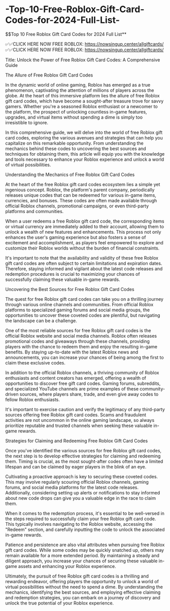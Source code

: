 # -Top-10-Free-Roblox-Gift-Card-Codes-for-2024-Full-List-
$$Top 10 Free Roblox Gift Card Codes for 2024 Full List**

✅✅CLICK HERE NOW FREE ROBLOX: https://nowsingup.center/allgiftcards/
✅✅CLICK HERE NOW FREE ROBLOX: https://nowsingup.center/allgiftcards/


Title: Unlock the Power of Free Roblox Gift Card Codes: A Comprehensive Guide

The Allure of Free Roblox Gift Card Codes

In the dynamic world of online gaming, Roblox has emerged as a true phenomenon, captivating the attention of millions of players across the globe. At the heart of this immersive platform lies the allure of free Roblox gift card codes, which have become a sought-after treasure trove for savvy gamers. Whether you're a seasoned Roblox enthusiast or a newcomer to the platform, the prospect of unlocking countless in-game features, upgrades, and virtual items without spending a dime is simply too irresistible to ignore.

In this comprehensive guide, we will delve into the world of free Roblox gift card codes, exploring the various avenues and strategies that can help you capitalize on this remarkable opportunity. From understanding the mechanics behind these codes to uncovering the best sources and techniques for obtaining them, this article will equip you with the knowledge and tools necessary to enhance your Roblox experience and unlock a world of virtual possibilities.

Understanding the Mechanics of Free Roblox Gift Card Codes

At the heart of the free Roblox gift card codes ecosystem lies a simple yet ingenious concept. Roblox, the platform's parent company, periodically releases unique codes that can be redeemed for various in-game items, currencies, and bonuses. These codes are often made available through official Roblox channels, promotional campaigns, or even third-party platforms and communities.

When a user redeems a free Roblox gift card code, the corresponding items or virtual currency are immediately added to their account, allowing them to unlock a wealth of new features and enhancements. This process not only enhances the user's gaming experience but also fosters a sense of excitement and accomplishment, as players feel empowered to explore and customize their Roblox worlds without the burden of financial constraints.

It's important to note that the availability and validity of these free Roblox gift card codes are often subject to certain limitations and expiration dates. Therefore, staying informed and vigilant about the latest code releases and redemption procedures is crucial to maximizing your chances of successfully claiming these valuable in-game rewards.

Uncovering the Best Sources for Free Roblox Gift Card Codes

The quest for free Roblox gift card codes can take you on a thrilling journey through various online channels and communities. From official Roblox platforms to specialized gaming forums and social media groups, the opportunities to uncover these coveted codes are plentiful, but navigating the landscape can be a challenge.

One of the most reliable sources for free Roblox gift card codes is the official Roblox website and social media channels. Roblox often releases promotional codes and giveaways through these channels, providing players with the chance to redeem them and enjoy the resulting in-game benefits. By staying up-to-date with the latest Roblox news and announcements, you can increase your chances of being among the first to claim these exclusive codes.

In addition to the official Roblox channels, a thriving community of Roblox enthusiasts and content creators has emerged, offering a wealth of opportunities to discover free gift card codes. Gaming forums, subreddits, and specialized YouTube channels are prime examples of these community-driven sources, where players share, trade, and even give away codes to fellow Roblox enthusiasts.

It's important to exercise caution and verify the legitimacy of any third-party sources offering free Roblox gift card codes. Scams and fraudulent activities are not uncommon in the online gaming landscape, so always prioritize reputable and trusted channels when seeking these valuable in-game rewards.

Strategies for Claiming and Redeeming Free Roblox Gift Card Codes

Once you've identified the various sources for free Roblox gift card codes, the next step is to develop effective strategies for claiming and redeeming them. Timing is crucial, as the most sought-after codes often have a limited lifespan and can be claimed by eager players in the blink of an eye.

Cultivating a proactive approach is key to securing these coveted codes. This may involve regularly scouring official Roblox channels, gaming forums, and social media platforms for the latest code releases. Additionally, considering setting up alerts or notifications to stay informed about new code drops can give you a valuable edge in the race to claim them.

When it comes to the redemption process, it's essential to be well-versed in the steps required to successfully claim your free Roblox gift card code. This typically involves navigating to the Roblox website, accessing the "Redeem" section, and carefully inputting the code to unlock the associated in-game rewards.

Patience and persistence are also vital attributes when pursuing free Roblox gift card codes. While some codes may be quickly snatched up, others may remain available for a more extended period. By maintaining a steady and diligent approach, you increase your chances of securing these valuable in-game assets and enhancing your Roblox experience.

Ultimately, the pursuit of free Roblox gift card codes is a thrilling and rewarding endeavor, offering players the opportunity to unlock a world of virtual possibilities without the need to spend a dime. By understanding the mechanics, identifying the best sources, and employing effective claiming and redemption strategies, you can embark on a journey of discovery and unlock the true potential of your Roblox experience.
